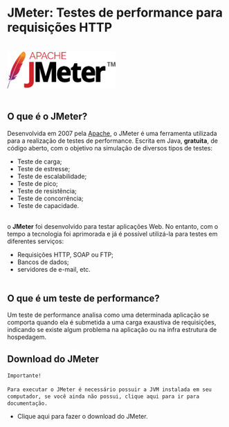 # JMeter: Testes de performance para requisições HTTP

<img style="width: 250px; margin-top: 20px; margin-bottom: 20px;" src="./images/jmeter.webp" />

## O que é o JMeter?

Desenvolvida em 2007 pela <a href="https://www.apache.org/">Apache</a>, o JMeter é uma ferramenta utilizada para a realização de testes de performance. Escrita em Java, <b>gratuita</b>, de código aberto, com o objetivo na simulação de diversos tipos de testes:

-   Teste de carga;
-   Teste de estresse;
-   Teste de escalabilidade;
-   Teste de pico;
-   Teste de resistência;
-   Teste de concorrência;
-   Teste de capacidade.<br /><br />

o <b>JMeter</b> foi desenvolvido para testar aplicações Web. No entanto, com o tempo a tecnologia foi aprimorada e já é possível utilizá-la para testes em diferentes serviços:

-   Requisições HTTP, SOAP ou FTP;
-   Bancos de dados;
-   servidores de e-mail, etc.<br /><br />

## O que é um teste de performance?

Um teste de performance analisa como uma determinada aplicação se comporta quando ela é submetida a uma carga exaustiva de requisições, indicando se existe algum problema na aplicação ou na infra estrutura de hospedagem.

## Download do JMeter

```
Importante!

Para executar o JMeter é necessário possuir a JVM instalada em seu computador, se você ainda não possui, clique aqui para ir para documentação.
```

-   Clique aqui para fazer o download do JMeter.
